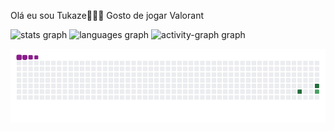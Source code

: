 Olá eu sou Tukaze🤯🤯🤯
Gosto de jogar Valorant

<div align="left">
  <img src="https://github-readme-stats.vercel.app/api?username=tukazeznt&hide_title=false&hide_rank=false&show_icons=true&include_all_commits=true&count_private=true&disable_animations=false&theme=dark&locale=en&hide_border=false&order=1" height="150" alt="stats graph"  />
  <img src="https://github-readme-stats.vercel.app/api/top-langs?username=brunograna&locale=en&hide_title=false&layout=compact&card_width=320&langs_count=5&theme=dark&hide_border=true&order=2" height="150" alt="languages graph"  />
  <img src="https://github-readme-activity-graph.vercel.app/graph?username=Tukazeznt&radius=16&theme=dark&area=true&order=5&hide_title=false&hide_border=true" height="300" alt="activity-graph graph"  />
</div>

![snake gif](https://github.com/tukazeznt/tukazeznt/blob/output/github-contribution-grid-snake.gif)
